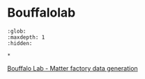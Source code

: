﻿# Bouffalolab

```{toctree}
:glob:
:maxdepth: 1
:hidden:

*
```

[Bouffalo Lab - Matter factory data generation](./matter_factory_data.md)
